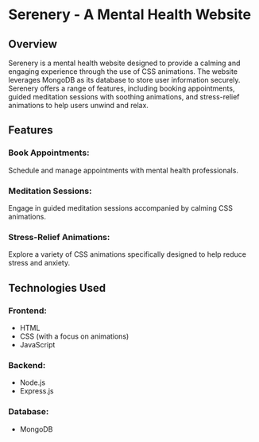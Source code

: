# Serenery - A Mental Health Website

## Overview
Serenery is a mental health website designed to provide a calming and engaging experience through the use of CSS animations. The website leverages MongoDB as its database to store user information securely. Serenery offers a range of features, including booking appointments, guided meditation sessions with soothing animations, and stress-relief animations to help users unwind and relax.

## Features
### Book Appointments:
Schedule and manage appointments with mental health professionals.
### Meditation Sessions:
Engage in guided meditation sessions accompanied by calming CSS animations.
### Stress-Relief Animations:
Explore a variety of CSS animations specifically designed to help reduce stress and anxiety.

## Technologies Used
### Frontend:
* HTML
* CSS (with a focus on animations)
* JavaScript
### Backend:
* Node.js
* Express.js
### Database:
* MongoDB
